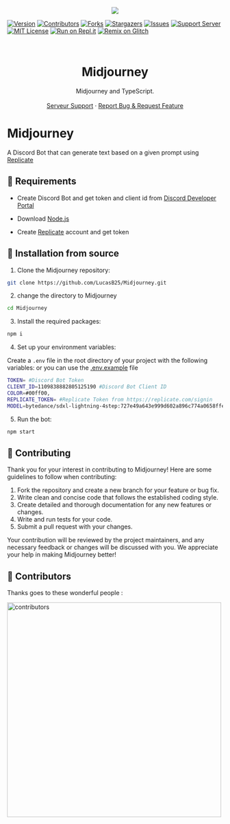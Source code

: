 <center><img src="https://capsule-render.vercel.app/api?type=waving&color=gradient&height=200&section=header&text=Midjourney&fontSize=80&fontAlignY=35&animation=twinkling&fontColor=gradient" /></center>

[![Version][version-shield]](version-url)
[![Contributors][contributors-shield]][contributors-url]
[![Forks][forks-shield]][forks-url]
[![Stargazers][stars-shield]][stars-url]
[![Issues][issues-shield]][issues-url]
[![Support Server][support-shield]][support-server]
[![MIT License][license-shield]][license-url]
[![Run on Repl.it](https://repl.it/badge/github/LucasB25/Midjourney)](https://repl.it/github/LucasB25/Midjourney)
[![Remix on Glitch](https://cdn.glitch.com/2703baf2-b643-4da7-ab91-7ee2a2d00b5b%2Fremix-button.svg)](https://glitch.com/edit/#!/import/github/LucasB25/Midjourney)

<!-- PROJECT LOGO -->
<br />

  <h1 align="center">Midjourney</h1>

  <p align="center">Midjourney and TypeScript.
    <br />
    <br />
        <a href="https://discord.gg/AhUJa2kdAr">Serveur Support</a>
    ·
    <a href="https://github.com/LucasB25/Midjourney/issues">Report Bug & Request Feature</a>
  </p>
</p>

# Midjourney

A Discord Bot that can generate text based on a given prompt using [Replicate](https://replicate.com/)

## 🔧 Requirements

-   Create Discord Bot and get token and client id from [Discord Developer Portal](https://discord.com/developers/applications)

-   Download [Node.js](https://nodejs.org/en/download/)

-   Create [Replicate](https://replicate.com/) account and get token

## 🚀 Installation from source

1. Clone the Midjourney repository:

```bash
git clone https://github.com/LucasB25/Midjourney.git
```

2. change the directory to Midjourney

```bash
cd Midjourney
```

3. Install the required packages:

```bash
npm i
```

4. Set up your environment variables:

Create a `.env` file in the root directory of your project with the following variables:
or you can use the [.env.example](https://raw.githubusercontent.com/LucasB25/Midjourney/main/.env.example) file

```bash
TOKEN= #Discord Bot Token
CLIENT_ID=1109838882805125190 #Discord Bot Client ID
COLOR=#00ff00,
REPLICATE_TOKEN= #Replicate Token from https://replicate.com/signin
MODEL=bytedance/sdxl-lightning-4step:727e49a643e999d602a896c774a0658ffefea21465756a6ce24b7ea4165eba6a
```

5. Run the bot:

```bash
npm start
```

## 📜 Contributing

Thank you for your interest in contributing to Midjourney! Here are some guidelines to follow when contributing:

1. Fork the repository and create a new branch for your feature or bug fix.
2. Write clean and concise code that follows the established coding style.
3. Create detailed and thorough documentation for any new features or changes.
4. Write and run tests for your code.
5. Submit a pull request with your changes.

Your contribution will be reviewed by the project maintainers, and any necessary feedback or changes will be discussed with you. We appreciate your help in making Midjourney better!

## 👥 Contributors

Thanks goes to these wonderful people :

<a href="https://github.com/LucasB25/Midjourney/graphs/contributors">
  <img src="https://contrib.rocks/image?repo=LucasB25/Midjourney" alt="contributors" width="500" />
</a>

[version-shield]: https://img.shields.io/github/package-json/v/LucasB25/Midjourney?style=for-the-badge
[contributors-shield]: https://img.shields.io/github/contributors/LucasB25/Midjourney.svg?style=for-the-badge
[contributors-url]: https://github.com/LucasB25/Midjourney/graphs/contributors
[forks-shield]: https://img.shields.io/github/forks/LucasB25/Midjourney.svg?style=for-the-badge
[forks-url]: https://github.com/LucasB25/Midjourney/network/members
[stars-shield]: https://img.shields.io/github/stars/LucasB25/Midjourney.svg?style=for-the-badge
[stars-url]: https://github.com/LucasB25/Midjourney/stargazers
[issues-shield]: https://img.shields.io/github/issues/LucasB25/Midjourney.svg?style=for-the-badge
[issues-url]: https://github.com/LucasB25/Midjourney/issues
[license-shield]: https://img.shields.io/github/license/LucasB25/Midjourney.svg?style=for-the-badge
[license-url]: https://github.com/LucasB25/Midjourney/blob/mains/LICENSE
[support-server]: https://discord.gg/AhUJa2kdAr
[support-shield]: https://img.shields.io/discord/942117923001098260.svg?style=for-the-badge&logo=discord&colorB=7289DA
